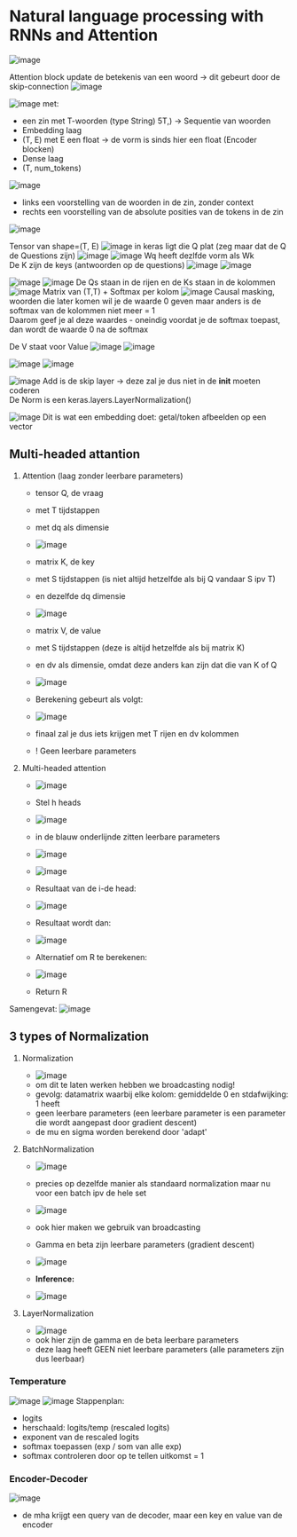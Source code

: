 # Natural language processing with RNNs and Attention

![image](https://github.com/user-attachments/assets/ec322550-5036-4484-8b6a-d64763fba22a)

Attention block update de betekenis van een woord -> dit gebeurt door de skip-connection
![image](https://github.com/user-attachments/assets/26ad7df5-ed1c-4a30-9e60-457dbdfc09e1)

![image](https://github.com/user-attachments/assets/1a6375ac-e21e-40f6-a287-4bb401194003)
met:
  - een zin met T-woorden (type String) 5T,) -> Sequentie van woorden
  - Embedding laag
  - (T, E) met E een float -> de vorm is sinds hier een float (Encoder blocken)
  - Dense laag
  - (T, num_tokens)

![image](https://github.com/user-attachments/assets/27f08c7a-e6a2-452f-abe5-c3c9b8e4950b)

* links een voorstelling van de woorden in de zin, zonder context
* rechts een voorstelling van de absolute posities van de tokens in de zin

![image](https://github.com/user-attachments/assets/1bbe79fd-f8b9-4aaa-b460-7360e18b1e25)

Tensor van shape=(T, E)
![image](https://github.com/user-attachments/assets/d4799282-3e8c-484c-85d9-b4f8f613322f)
in keras ligt die Q plat (zeg maar dat de Q de Questions zijn)
![image](https://github.com/user-attachments/assets/16ea4c5c-00e0-4291-a56e-47b755a16344)
![image](https://github.com/user-attachments/assets/ccccf2c5-2db3-4db4-8b17-6b361892a942)
Wq heeft dezlfde vorm als Wk \
De K zijn de keys (antwoorden op de questions)
![image](https://github.com/user-attachments/assets/9837807f-30b0-4384-8677-a1ff5816f928)
![image](https://github.com/user-attachments/assets/5c9a546d-0627-49a3-885c-110381f4fa49)

![image](https://github.com/user-attachments/assets/9b246b93-5e7e-4dde-a464-40df7c58cd95)
![image](https://github.com/user-attachments/assets/9a72e8e6-4993-4eff-a60f-a7cecdf0606d)
De Qs staan in de rijen en de Ks staan in de kolommen
![image](https://github.com/user-attachments/assets/cc6a1e29-2f8d-4811-9d57-454e0599b31b)
Matrix van (T,T) + Softmax per kolom
![image](https://github.com/user-attachments/assets/61977656-bb55-4780-8d6d-baffc94d6882)
Causal masking, woorden die later komen wil je de waarde 0 geven maar anders is de softmax van de kolommen niet meer = 1 \
Daarom geef je al deze waardes - oneindig voordat je de softmax toepast, dan wordt de waarde 0 na de softmax

De V staat voor Value
![image](https://github.com/user-attachments/assets/5c3cc3a0-c4c9-4215-8ec4-e788fcd53c6c)
![image](https://github.com/user-attachments/assets/8fab1d5e-f317-46bf-b080-374e2a8bfe8e)

![image](https://github.com/user-attachments/assets/e859eefe-3fd5-4f4d-b97a-351375b5041d)
![image](https://github.com/user-attachments/assets/f2e1b648-f5d9-478e-8fae-0a87f76a50d5)


![image](https://github.com/user-attachments/assets/32e00a27-e8a2-4606-8198-6950a987f19d)
Add is de skip layer -> deze zal je dus niet in de __init__ moeten coderen \
De Norm is een keras.layers.LayerNormalization()


![image](https://github.com/user-attachments/assets/85924eff-f2d8-4c8c-afc1-80d2b575aae4)
Dit is wat een embedding doet: getal/token afbeelden op een vector


## Multi-headed attantion
1) Attention (laag zonder leerbare parameters)
   - tensor Q, de vraag
   - met T tijdstappen
   - met dq als dimensie
   - ![image](https://github.com/user-attachments/assets/50569822-8e28-47e0-9201-08acbca9a736)
  
   - matrix K, de key
   - met S tijdstappen (is niet altijd hetzelfde als bij Q vandaar S ipv T)
   - en dezelfde dq dimensie
   - ![image](https://github.com/user-attachments/assets/21d5b722-31cb-4c0c-8948-27de6d5e26ba)
  
   - matrix V, de value
   - met S tijdstappen (deze is altijd hetzelfde als bij matrix K)
   - en dv als dimensie, omdat deze anders kan zijn dat die van K of Q
   - ![image](https://github.com/user-attachments/assets/92c9700e-e173-4d2d-a28c-63a11d5b7e84)
  
   - Berekening gebeurt als volgt:
   - ![image](https://github.com/user-attachments/assets/29b088b8-e795-4845-97c8-366bcb3f067a)
   - finaal zal je dus iets krijgen met T rijen en dv kolommen
   - ! Geen leerbare parameters


2) Multi-headed attention
   - ![image](https://github.com/user-attachments/assets/f4b11c2d-3121-46cf-b1e8-e2c8518ae118)
   - Stel h heads
   - ![image](https://github.com/user-attachments/assets/c8474952-c5f2-4383-b211-99f2a07b685f)
   - in de blauw onderlijnde zitten leerbare parameters
   - ![image](https://github.com/user-attachments/assets/fb743adc-faf9-4daf-9aa7-9475412abfb6)
   - ![image](https://github.com/user-attachments/assets/1c057c43-aead-4379-a827-3e706ae76e44)
  
   - Resultaat van de i-de head:
   - ![image](https://github.com/user-attachments/assets/c0f46611-7483-4901-a7f9-41bf443ab2a9)
  
   - Resultaat wordt dan:
   - ![image](https://github.com/user-attachments/assets/2afc34d9-f011-4588-af6d-6821f583517e)
   - Alternatief om R te berekenen:
   - ![image](https://github.com/user-attachments/assets/1728a95b-5e45-476f-9175-4fb96e371fbe)

  
   - Return R

     
Samengevat:
![image](https://github.com/user-attachments/assets/e8fad33a-c6bf-4735-957f-04f82fceb89a)


## 3 types of Normalization
1) Normalization
   - ![image](https://github.com/user-attachments/assets/58e58d43-a6da-4639-9064-7482f0c0919b)
   - om dit te laten werken hebben we broadcasting nodig!
   - gevolg: datamatrix waarbij elke kolom: gemiddelde 0 en stdafwijking: 1 heeft
   - geen leerbare parameters (een leerbare parameter is een parameter die wordt aangepast door gradient descent)
   - de mu en sigma worden berekend door 'adapt'
   
2) BatchNormalization
   - ![image](https://github.com/user-attachments/assets/cc923e2d-7f4d-4f73-ae59-6959c54a82b2)
   - precies op dezelfde manier als standaard normalization maar nu voor een batch ipv de hele set
   - ![image](https://github.com/user-attachments/assets/1e829a6f-9be3-4d2f-9f26-bba534679f01)
   - ook hier maken we gebruik van broadcasting
   - Gamma en beta zijn leerbare parameters (gradient descent)
   - ![image](https://github.com/user-attachments/assets/6fa722af-5fef-44dc-b1e0-1e608fb9884a)
  
   - **Inference:**
   - ![image](https://github.com/user-attachments/assets/fc569f27-2435-4f20-b564-d32c05fdd4c3)
   
3) LayerNormalization
   - ![image](https://github.com/user-attachments/assets/0eb55426-344f-4e80-931b-dbaf8126515a)
   - ook hier zijn de gamma en de beta leerbare parameters
   - deze laag heeft GEEN niet leerbare parameters (alle parameters zijn dus leerbaar)


### Temperature
![image](https://github.com/user-attachments/assets/0f0e18f5-3067-458e-b496-d3d3df5cf426)
![image](https://github.com/user-attachments/assets/b4dd80e3-759c-4869-b167-de31b361e907)
Stappenplan:
  - logits
  - herschaald: logits/temp (rescaled logits)
  - exponent van de rescaled logits
  - softmax toepassen (exp / som van alle exp)
  - softmax controleren door op te tellen uitkomst = 1


### Encoder-Decoder
![image](https://github.com/user-attachments/assets/21c8b378-95d2-45e5-b9a7-b2390e855b8b)
- de mha krijgt een query van de decoder, maar een key en value van de encoder













